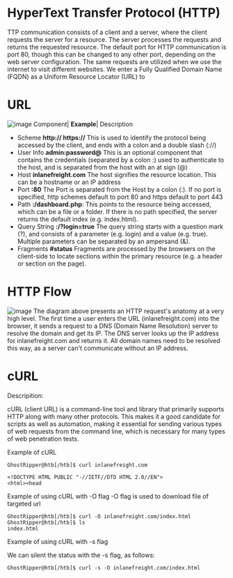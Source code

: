 # HyperText Transfer Protocol (HTTP)
TTP communication consists of a client and a server, where the client requests the server for a resource. The server processes the requests and returns the requested resource. The default port for HTTP communication is port 80, though this can be changed to any other port, depending on the web server configuration. The same requests are utilized when we use the internet to visit different websites. We enter a Fully Qualified Domain Name (FQDN) as a Uniform Resource Locator (URL) to

# URL
![image](https://github.com/RipperGh/BugHunting-D/assets/165308866/587a7362-5d8f-4d01-89a7-437f24682e01)
Component| **Example**| Description
* Scheme	**http:// https://**	This is used to identify the protocol being accessed by the client, and ends with a colon and a double slash (://)
* User Info	**admin:password@**	This is an optional component that contains the credentials (separated by a colon :) used to authenticate to the host, and is separated from the host with an at sign (@)
* Host	**inlanefreight.com**	The host signifies the resource location. This can be a hostname or an IP address
* Port	**:80**	The Port is separated from the Host by a colon (:). If no port is specified, http schemes default to port 80 and https default to port 443
* Path	**:/dashboard.php**:	This points to the resource being accessed, which can be a file or a folder. If there is no path specified, the server returns the default index (e.g. index.html).
* Query String	**:/?login=true**	The query string starts with a question mark (?), and consists of a parameter (e.g. login) and a value (e.g. true). Multiple parameters can be separated by an ampersand (&).
* Fragments	**#status**	Fragments are processed by the browsers on the client-side to locate sections within the primary resource (e.g. a header or section on the page).

# HTTP Flow
![image](https://github.com/RipperGh/BugHunting-D/assets/165308866/ed7fcb3c-59aa-47f9-8176-036d238c4c94)
The diagram above presents an HTTP request's anatomy at a very high level. The first time a user enters the URL (inlanefreight.com) into the browser, it sends a request to a DNS (Domain Name Resolution) server to resolve the domain and get its IP. The DNS server looks up the IP address for inlanefreight.com and returns it. All domain names need to be resolved this way, as a server can't communicate without an IP address.

# cURL

  Descripition: 
  
  cURL (client URL) is a command-line tool and library that primarily supports HTTP along with many other protocols. This makes it a good candidate for scripts as well as automation, making it essential for sending various types of web requests from the command line, which is necessary for many types of web penetration tests.

Example of cURL
```
GhostRipper@htb[/htb]$ curl inlanefreight.com

<!DOCTYPE HTML PUBLIC "-//IETF//DTD HTML 2.0//EN">
<html><head
```

Example of using cURL with -O flag 
-O flag is used to download file of targeted url 
```
GhostRipper@htb[/htb]$ curl -O inlanefreight.com/index.html
GhostRipper@htb[/htb]$ ls
index.html
```

Example of using cURL with -s flag 

We can silent the status with the -s flag, as follows:
```
GhostRipper@htb[/htb]$ curl -s -O inlanefreight.com/index.html
```

